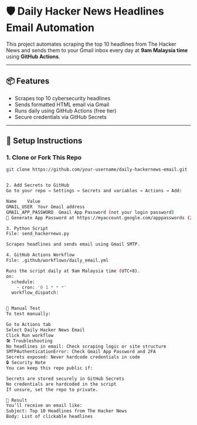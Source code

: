 # 🛡️ Daily Hacker News Headlines Email Automation

This project automates scraping the top 10 headlines from The Hacker News and sends them to your Gmail inbox every day at **9am Malaysia time** using **GitHub Actions**.

---

## 📦 Features

- Scrapes top 10 cybersecurity headlines
- Sends formatted HTML email via Gmail
- Runs daily using GitHub Actions (free tier)
- Secure credentials via GitHub Secrets

---

## 🚀 Setup Instructions

### 1. Clone or Fork This Repo

```bash
git clone https://github.com/your-username/daily-hackernews-email.git


2. Add Secrets to GitHub
Go to your repo → Settings → Secrets and variables → Actions → Add:

Name	Value
GMAIL_USER	Your Gmail address
GMAIL_APP_PASSWORD	Gmail App Password (not your login password)
🔐 Generate App Password at https://myaccount.google.com/apppasswords (2FA must be enabled)

3. Python Script
File: send_hackernews.py

Scrapes headlines and sends email using Gmail SMTP.

4. GitHub Actions Workflow
File: .github/workflows/daily_email.yml

Runs the script daily at 9am Malaysia time (UTC+8).
on:
  schedule:
    - cron: '0 1 * * *'
  workflow_dispatch:


🧪 Manual Test
To test manually:

Go to Actions tab
Select Daily Hacker News Email
Click Run workflow
🛠️ Troubleshooting
No headlines in email: Check scraping logic or site structure
SMTPAuthenticationError: Check Gmail App Password and 2FA
Secrets exposed: Never hardcode credentials in code
🔒 Security Note
You can keep this repo public if:

Secrets are stored securely in GitHub Secrets
No credentials are hardcoded in the script
If unsure, set the repo to private.

📧 Result
You’ll receive an email like:
Subject: Top 10 Headlines from The Hacker News
Body: List of clickable headlines
